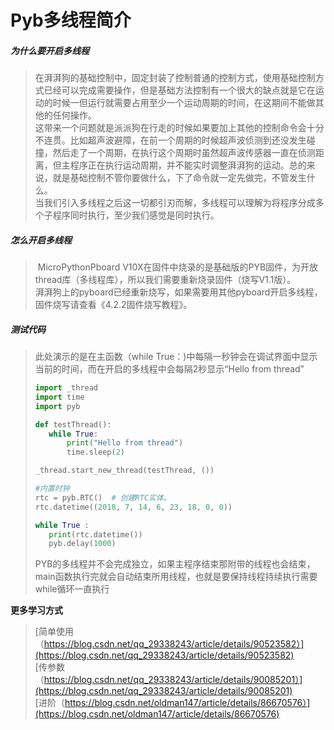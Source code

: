 # Pyb多线程简介

##### 为什么要开启多线程

>​	在湃湃狗的基础控制中，固定封装了控制普通的控制方式，使用基础控制方式已经可以完成需要操作，但是基础方法控制有一个很大的缺点就是它在运动的时候一但运行就需要占用至少一个运动周期的时间，在这期间不能做其他的任何操作。  
>​	这带来一个问题就是派派狗在行走的时候如果要加上其他的控制命令会十分不连贯。比如超声波避障，在前一个周期的时候超声波侦测到还没发生碰撞，然后走了一个周期，在执行这个周期时虽然超声波传感器一直在侦测距离，但主程序正在执行运动周期，并不能实时调整湃湃狗的运动。总的来说，就是基础控制不管你要做什么，下了命令就一定先做完，不管发生什么。  
>​	当我们引入多线程之后这一切都引刃而解，多线程可以理解为将程序分成多个子程序同时执行，至少我们感觉是同时执行。  

##### 怎么开启多线程

>​	MicroPythonPboard V10X在固件中烧录的是基础版的PYB固件，为开放thread库（多线程库），所以我们需要重新烧录固件（烧写V1.1版）。  
>​	湃湃狗上的pyboard已经重新烧写，如果需要用其他pyboard开启多线程，固件烧写请查看《4.2.2固件烧写教程》。  

##### 测试代码

>此处演示的是在主函数（while True：)中每隔一秒钟会在调试界面中显示当前的时间，而在开启的多线程中会每隔2秒显示“Hello from thread”
>```python
>import _thread
>import time
>import pyb
>
>def testThread():
>    while True:
>        print("Hello from thread")
>        time.sleep(2)
>
>_thread.start_new_thread(testThread, ())
>
>#内置时钟
>rtc = pyb.RTC()  # 创建RTC实体。
>rtc.datetime((2018, 7, 14, 6, 23, 18, 0, 0))
>
>while True :
>    print(rtc.datetime())
>    pyb.delay(1000)
>```
>​	PYB的多线程并不会完成独立，如果主程序结束那附带的线程也会结束，main函数执行完就会自动结束所用线程，也就是要保持线程持续执行需要while循环一直执行  

**更多学习方式**

>[简单使用（https://blog.csdn.net/qq_29338243/article/details/90523582）](https://blog.csdn.net/qq_29338243/article/details/90523582)  
>[传参数（https://blog.csdn.net/qq_29338243/article/details/90085201）](https://blog.csdn.net/qq_29338243/article/details/90085201)  
>[进阶（https://blog.csdn.net/oldman147/article/details/86670576）](https://blog.csdn.net/oldman147/article/details/86670576)  
